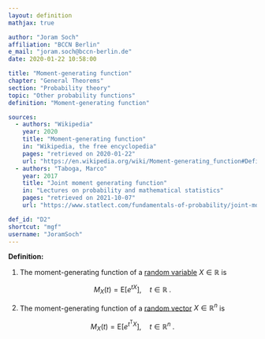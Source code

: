 ```yaml
---
layout: definition
mathjax: true

author: "Joram Soch"
affiliation: "BCCN Berlin"
e_mail: "joram.soch@bccn-berlin.de"
date: 2020-01-22 10:58:00

title: "Moment-generating function"
chapter: "General Theorems"
section: "Probability theory"
topic: "Other probability functions"
definition: "Moment-generating function"

sources:
  - authors: "Wikipedia"
    year: 2020
    title: "Moment-generating function"
    in: "Wikipedia, the free encyclopedia"
    pages: "retrieved on 2020-01-22"
    url: "https://en.wikipedia.org/wiki/Moment-generating_function#Definition"
  - authors: "Taboga, Marco"
    year: 2017
    title: "Joint moment generating function"
    in: "Lectures on probability and mathematical statistics"
    pages: "retrieved on 2021-10-07"
    url: "https://www.statlect.com/fundamentals-of-probability/joint-moment-generating-function"

def_id: "D2"
shortcut: "mgf"
username: "JoramSoch"
---
```



**Definition:**

1) The moment-generating function of a [random variable](/D/rvar) $X \in \mathbb{R}$ is

$$ \label{eq:mgf-var}
M_X(t) = \mathrm{E} \left[ e^{tX} \right], \quad t \in \mathbb{R} \; .
$$

2) The moment-generating function of a [random vector](/D/rvec) $X \in \mathbb{R}^n$ is

$$ \label{eq:mgf-vec}
M_X(t) = \mathrm{E} \left[ e^{t^\mathrm{T}X} \right], \quad t \in \mathbb{R}^n \; .
$$